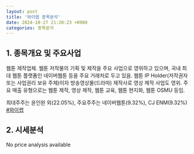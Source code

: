 ```yaml
---
layout: post
title: '와이랩 종목분석'
date: 2024-10-27 21:20:23 +0900
categories: 종목분석
---
```


## 1. 종목개요 및 주요사업

웹툰 제작업체. 웹툰 저작물의 기획 및 제작을 주요 사업으로 영위하고 있으며, 국내 최대 웹툰 플랫폼인 네이버웹툰 등을 주요 거래처로 두고 있음. 웹툰 IP Holder(저작권자 또는 사업권리 보유 주체)이자 방송영상물(드라마) 제작사로 영상 제작 사업도 영위. 주요 매출 유형으로는 웹툰 제작, 영상 제작, 웹툰 교육, 웹툰 현지화, 웹툰 OSMU 등임.

최대주주는 윤인완 외(22.05%), 주요주주는 네이버웹툰(9.32%), CJ ENM(9.32%)
[#와이랩](#)

## 2. 시세분석

No price analysis available
